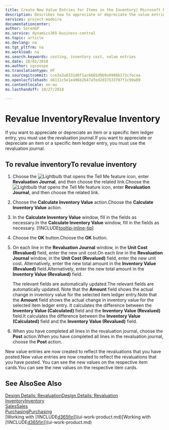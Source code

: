 ```yaml
---
title: Create New Value Entries for Items in the Inventory| Microsoft Docs
description: Describes how to appreciate or depreciate the value entries of one or more items in the inventory by posting their current, calculated value.
services: project-madeira
documentationcenter: 
author: SorenGP
ms.service: dynamics365-business-central
ms.topic: article
ms.devlang: na
ms.tgt_pltfrm: na
ms.workload: na
ms.search.keywords: costing, inventory cost, value entries
ms.date: 10/01/2018
ms.author: sgroespe
ms.translationtype: HT
ms.sourcegitcommit: cce3a3a8331d8f1ac6665d9b9a9908b172cfecaa
ms.openlocfilehash: d4111c5e1e496b2b47afed2d37533707f1c99a89
ms.contentlocale: en-au
ms.lasthandoff: 10/27/2018

---
```

# <a name="revalue-inventory"></a><span data-ttu-id="44947-103">Revalue Inventory</span><span class="sxs-lookup"><span data-stu-id="44947-103">Revalue Inventory</span></span>
<span data-ttu-id="44947-104">If you want to appreciate or depreciate an item or a specific item ledger entry, you must use the revaluation journal.</span><span class="sxs-lookup"><span data-stu-id="44947-104">If you want to appreciate or depreciate an item or a specific item ledger entry, you must use the revaluation journal.</span></span>

## <a name="to-revalue-inventory"></a><span data-ttu-id="44947-105">To revalue inventory</span><span class="sxs-lookup"><span data-stu-id="44947-105">To revalue inventory</span></span>
1. <span data-ttu-id="44947-106">Choose the ![Lightbulb that opens the Tell Me feature](media/ui-search/search_small.png "Tell me what you want to do") icon, enter **Revaluation Journal**, and then choose the related link.</span><span class="sxs-lookup"><span data-stu-id="44947-106">Choose the ![Lightbulb that opens the Tell Me feature](media/ui-search/search_small.png "Tell me what you want to do") icon, enter **Revaluation Journal**, and then choose the related link.</span></span>
2. <span data-ttu-id="44947-107">Choose the **Calculate Inventory Value** action.</span><span class="sxs-lookup"><span data-stu-id="44947-107">Choose the **Calculate Inventory Value** action.</span></span>
3. <span data-ttu-id="44947-108">In the **Calculate Inventory Value** window, fill in the fields as necessary.</span><span class="sxs-lookup"><span data-stu-id="44947-108">In the **Calculate Inventory Value** window, fill in the fields as necessary.</span></span> [!INCLUDE[tooltip-inline-tip](includes/tooltip-inline-tip_md.md)]
4. <span data-ttu-id="44947-109">Choose the **OK** button.</span><span class="sxs-lookup"><span data-stu-id="44947-109">Choose the **OK** button.</span></span>
5. <span data-ttu-id="44947-110">On each line in the **Revaluation Journal** window, in the **Unit Cost (Revalued)** field, enter the new unit cost.</span><span class="sxs-lookup"><span data-stu-id="44947-110">On each line in the **Revaluation Journal** window, in the **Unit Cost (Revalued)** field, enter the new unit cost.</span></span> <span data-ttu-id="44947-111">Alternatively, enter the new total amount in the **Inventory Value (Revalued)** field.</span><span class="sxs-lookup"><span data-stu-id="44947-111">Alternatively, enter the new total amount in the **Inventory Value (Revalued)** field.</span></span>

    <span data-ttu-id="44947-112">The relevant fields are automatically updated.</span><span class="sxs-lookup"><span data-stu-id="44947-112">The relevant fields are automatically updated.</span></span> <span data-ttu-id="44947-113">Note that the **Amount** field shows the actual change in inventory value for the selected item ledger entry.</span><span class="sxs-lookup"><span data-stu-id="44947-113">Note that the **Amount** field shows the actual change in inventory value for the selected item ledger entry.</span></span> <span data-ttu-id="44947-114">It calculates the difference between the **Inventory Value (Calculated)** field and the **Inventory Value (Revalued)** field.</span><span class="sxs-lookup"><span data-stu-id="44947-114">It calculates the difference between the **Inventory Value (Calculated)** field and the **Inventory Value (Revalued)** field.</span></span>
6. <span data-ttu-id="44947-115">When you have completed all lines in the revaluation journal, choose the **Post** action.</span><span class="sxs-lookup"><span data-stu-id="44947-115">When you have completed all lines in the revaluation journal, choose the **Post** action.</span></span>

<span data-ttu-id="44947-116">New value entries are now created to reflect the revaluations that you have posted.</span><span class="sxs-lookup"><span data-stu-id="44947-116">New value entries are now created to reflect the revaluations that you have posted.</span></span> <span data-ttu-id="44947-117">You can see the new values on the respective item cards.</span><span class="sxs-lookup"><span data-stu-id="44947-117">You can see the new values on the respective item cards.</span></span>

## <a name="see-also"></a><span data-ttu-id="44947-118">See Also</span><span class="sxs-lookup"><span data-stu-id="44947-118">See Also</span></span>
[<span data-ttu-id="44947-119">Design Details: Revaluation</span><span class="sxs-lookup"><span data-stu-id="44947-119">Design Details: Revaluation</span></span>](design-details-revaluation.md)  
[<span data-ttu-id="44947-120">Inventory</span><span class="sxs-lookup"><span data-stu-id="44947-120">Inventory</span></span>](inventory-manage-inventory.md)  
[<span data-ttu-id="44947-121">Sales</span><span class="sxs-lookup"><span data-stu-id="44947-121">Sales</span></span>](sales-manage-sales.md)  
[<span data-ttu-id="44947-122">Purchasing</span><span class="sxs-lookup"><span data-stu-id="44947-122">Purchasing</span></span>](purchasing-manage-purchasing.md)  
<span data-ttu-id="44947-123">[Working with [!INCLUDE[d365fin](includes/d365fin_md.md)]](ui-work-product.md)</span><span class="sxs-lookup"><span data-stu-id="44947-123">[Working with [!INCLUDE[d365fin](includes/d365fin_md.md)]](ui-work-product.md)</span></span>

